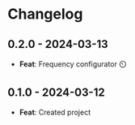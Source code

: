 # Changelog

## 0.2.0 - 2024-03-13

- **Feat**: Frequency configurator ⏲️


## 0.1.0 - 2024-03-12

- **Feat**: Created project
